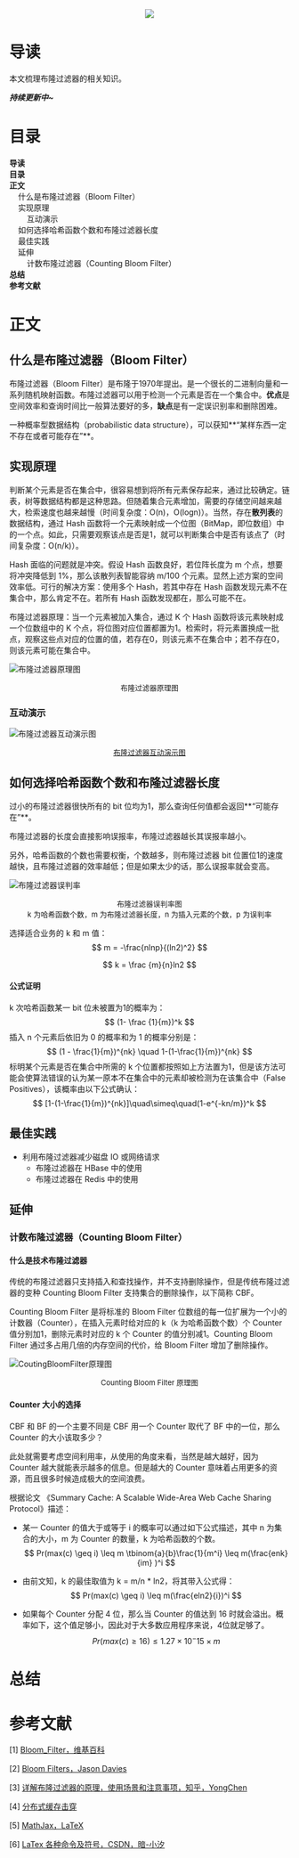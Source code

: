 <div align="center"><img src="https://gitee.com/struggle3014/picBed/raw/master/name_code.png"></div>

# 导读

本文梳理布隆过滤器的相关知识。

***持续更新中~***



# 目录

<nav>
<a href='#导读' style='text-decoration:none;font-weight:bolder'>导读</a><br/>
<a href='#目录' style='text-decoration:none;font-weight:bolder'>目录</a><br/>
<a href='#正文' style='text-decoration:none;font-weight:bolder'>正文</a><br/>
&nbsp;&nbsp;&nbsp;&nbsp;<a href='#什么是布隆过滤器（Bloom Filter）' style='text-decoration:none;${border-style}'>什么是布隆过滤器（Bloom Filter）</a><br/>
&nbsp;&nbsp;&nbsp;&nbsp;<a href='#实现原理' style='text-decoration:none;${border-style}'>实现原理</a><br/>
&nbsp;&nbsp;&nbsp;&nbsp;&nbsp;&nbsp;&nbsp;&nbsp;<a href='#互动演示' style='text-decoration:none;${border-style}'>互动演示</a><br/>
&nbsp;&nbsp;&nbsp;&nbsp;<a href='#如何选择哈希函数个数和布隆过滤器长度' style='text-decoration:none;${border-style}'>如何选择哈希函数个数和布隆过滤器长度</a><br/>
&nbsp;&nbsp;&nbsp;&nbsp;<a href='#最佳实践' style='text-decoration:none;${border-style}'>最佳实践</a><br/>
&nbsp;&nbsp;&nbsp;&nbsp;<a href='#延伸' style='text-decoration:none;${border-style}'>延伸</a><br/>
&nbsp;&nbsp;&nbsp;&nbsp;&nbsp;&nbsp;&nbsp;&nbsp;<a href='#计数布隆过滤器（Counting Bloom Filter）' style='text-decoration:none;${border-style}'>计数布隆过滤器（Counting Bloom Filter）</a><br/>
<a href='#总结' style='text-decoration:none;font-weight:bolder'>总结</a><br/>
<a href='#参考文献' style='text-decoration:none;font-weight:bolder'>参考文献</a><br/>
</nav>

# 正文

## 什么是布隆过滤器（Bloom Filter）

布隆过滤器（Bloom Filter）是布隆于1970年提出。是一个很长的二进制向量和一系列随机映射函数。布隆过滤器可以用于检测一个元素是否在一个集合中。**优点**是空间效率和查询时间比一般算法要好的多，**缺点**是有一定误识别率和删除困难。

一种概率型数据结构（probabilistic data structure），可以获知**“某样东西一定不存在或者可能存在”**。

## 实现原理

判断某个元素是否在集合中，很容易想到将所有元素保存起来，通过比较确定。链表，树等数据结构都是这种思路。但随着集合元素增加，需要的存储空间越来越大，检索速度也越来越慢（时间复杂度：O(n)，O(logn)）。当然，存在**散列表**的数据结构，通过 Hash 函数将一个元素映射成一个位图（BitMap，即位数组）中的一个点。如此，只需要观察该点是否是1，就可以判断集合中是否有该点了（时间复杂度：O(n/k)）。

Hash 面临的问题就是冲突。假设 Hash 函数良好，若位阵长度为 m 个点，想要将冲突降低到 1%，那么该散列表智能容纳 m/100 个元素。显然上述方案的空间效率低。可行的解决方案：使用多个 Hash，若其中存在 Hash 函数发现元素不在集合中，那么肯定不在。若所有 Hash 函数发现都在，那么可能不在。

布隆过滤器原理：当一个元素被加入集合，通过 K 个 Hash 函数将该元素映射成一个位数组中的 K 个点，将位图对应位置都置为1。检索时，将元素置换成一批点，观察这些点对应的位置的值，若存在0，则该元素不在集合中；若不存在0，则该元素可能在集合中。

![布隆过滤器原理图](https://gitee.com/struggle3014/picBed/raw/master/布隆过滤器原理图.png)

<div align="center"><font size="2">布隆过滤器原理图</font></div>

### 互动演示

![布隆过滤器互动演示图](https://gitee.com/struggle3014/picBed/raw/master/布隆过滤器互动演示图.png)

<div align="center"><font size="2"><a href="https://www.jasondavies.com/bloomfilter">布隆过滤器互动演示图</a></font></div>

## 如何选择哈希函数个数和布隆过滤器长度

过小的布隆过滤器很快所有的 bit 位均为1，那么查询任何值都会返回**“可能存在”**。

布隆过滤器的长度会直接影响误报率，布隆过滤器越长其误报率越小。

另外，哈希函数的个数也需要权衡，个数越多，则布隆过滤器 bit 位置位1的速度越快，且布隆过滤器的效率越低；但是如果太少的话，那么误报率就会变高。

![布隆过滤器误判率](https://gitee.com/struggle3014/picBed/raw/master/布隆过滤器误判率图.png)

<div align="center"><font size="2">布隆过滤器误判率图<br>k 为哈希函数个数，m 为布隆过滤器长度，n 为插入元素的个数，p 为误判率</font></div>

选择适合业务的 k 和 m 值：
$$
m = -\frac{nlnp}{(ln2)^2}
$$

$$
k = \frac {m}{n}ln2
$$

#### 公式证明

k 次哈希函数某一 bit 位未被置为1的概率为：
$$
(1- \frac {1}{m})^k
$$
插入 n 个元素后依旧为 0 的概率和为 1 的概率分别是：
$$
(1 - \frac{1}{m})^{nk} \quad 1-(1-\frac{1}{m})^{nk}
$$
标明某个元素是否在集合中所需的 k 个位置都按照如上方法置为1，但是该方法可能会使算法错误的认为某一原本不在集合中的元素却被检测为在该集合中（False Positives），该概率由以下公式确认：
$$
[1-(1-\frac{1}{m})^{nk}]\quad\simeq\quad(1-e^{-kn/m})^k
$$

## 最佳实践

* 利用布隆过滤器减少磁盘 IO 或网络请求
  * 布隆过滤器在 HBase 中的使用
  * 布隆过滤器在 Redis 中的使用

## 延伸

### 计数布隆过滤器（Counting Bloom Filter）

#### 什么是技术布隆过滤器

传统的布隆过滤器只支持插入和查找操作，并不支持删除操作，但是传统布隆过滤器的变种 Counting Bloom Filter 支持集合的删除操作，以下简称 CBF。

Counting Bloom Filter 是将标准的 Bloom Filter 位数组的每一位扩展为一个小的计数器（Counter），在插入元素时给对应的 k（k 为哈希函数个数）个 Counter 值分别加1，删除元素时对应的 k 个 Counter 的值分别减1。Counting Bloom Filter 通过多占用几倍的内存空间的代价，给 Bloom Filter 增加了删除操作。

![CoutingBloomFilter原理图](https://gitee.com/struggle3014/picBed/raw/master/CoutingBloomFilter原理图.png)

<div align="center"><font size="2">Counting Bloom Filter 原理图</font></div>

#### Counter 大小的选择

CBF 和 BF 的一个主要不同是 CBF 用一个 Counter 取代了 BF 中的一位，那么 Counter 的大小该取多少？

此处就需要考虑空间利用率，从使用的角度来看，当然是越大越好，因为 Counter 越大就能表示越多的信息。但是越大的 Counter 意味着占用更多的资源，而且很多时候造成极大的空间浪费。

根据论文 《Summary Cache: A Scalable Wide-Area Web Cache Sharing Protocol》描述：

* 某一 Counter 的值大于或等于 i 的概率可以通过如下公式描述，其中 n 为集合的大小，m 为 Counter 的数量，k 为哈希函数的个数。
  $$
  Pr(max(c) \geq i) \leq m \tbinom{a}{b}\frac{1}{m^i} \leq m(\frac{enk}{im} )^i
  $$

* 由前文知，k 的最佳取值为 k = m/n * ln2，将其带入公式得：
  $$
  Pr(max(c) \geq i) \leq m(\frac{eln2}{i})^i
  $$

* 如果每个 Counter 分配 4 位，那么当 Counter 的值达到 16 时就会溢出。概率如下，这个值足够小，因此对于大多数应用程序来说，4位就足够了。
  $$
  Pr(max(c) \geq 16) \leq 1.27 \times 10^-15 \times m
  $$

# 总结



# 参考文献

[1] [Bloom_Filter，维基百科](http://en.wikipedia.org/wiki/Bloom_filter)

[2] [Bloom Filters，Jason Davies](https://www.jasondavies.com/bloomfilter/)

[3] [详解布隆过滤器的原理，使用场景和注意事项，知乎，YongChen](https://zhuanlan.zhihu.com/p/43263751)

[4] [分布式缓存击穿](https://blog.csdn.net/fouy_yun/article/details/81075432)

[5] [MathJax，LaTeX](http://docs.mathjax.org/en/latest/input/tex/macros/index.html)

[6] [LaTex 各种命令及符号，CSDN，暗-小汐](https://www.cnblogs.com/hznumqf/p/13534529.html)

